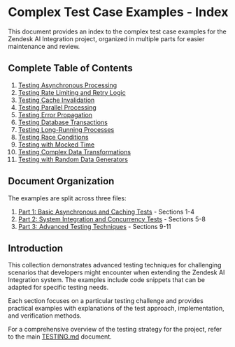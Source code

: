 # Complex Test Case Examples - Index

This document provides an index to the complex test case examples for the Zendesk AI Integration project, organized in multiple parts for easier maintenance and review.

## Complete Table of Contents

1. [Testing Asynchronous Processing](complex_test_examples_part1.md#testing-asynchronous-processing)
2. [Testing Rate Limiting and Retry Logic](complex_test_examples_part1.md#testing-rate-limiting-and-retry-logic)
3. [Testing Cache Invalidation](complex_test_examples_part1.md#testing-cache-invalidation)
4. [Testing Parallel Processing](complex_test_examples_part1.md#testing-parallel-processing)
5. [Testing Error Propagation](complex_test_examples_part2.md#testing-error-propagation)
6. [Testing Database Transactions](complex_test_examples_part2.md#testing-database-transactions)
7. [Testing Long-Running Processes](complex_test_examples_part2.md#testing-long-running-processes)
8. [Testing Race Conditions](complex_test_examples_part2.md#testing-race-conditions)
9. [Testing with Mocked Time](complex_test_examples_part3.md#testing-with-mocked-time)
10. [Testing Complex Data Transformations](complex_test_examples_part3.md#testing-complex-data-transformations)
11. [Testing with Random Data Generators](complex_test_examples_part3.md#testing-with-random-data-generators)

## Document Organization

The examples are split across three files:

1. [Part 1: Basic Asynchronous and Caching Tests](complex_test_examples_part1.md) - Sections 1-4
2. [Part 2: System Integration and Concurrency Tests](complex_test_examples_part2.md) - Sections 5-8
3. [Part 3: Advanced Testing Techniques](complex_test_examples_part3.md) - Sections 9-11

## Introduction

This collection demonstrates advanced testing techniques for challenging scenarios that developers might encounter when extending the Zendesk AI Integration system. The examples include code snippets that can be adapted for specific testing needs.

Each section focuses on a particular testing challenge and provides practical examples with explanations of the test approach, implementation, and verification methods.

For a comprehensive overview of the testing strategy for the project, refer to the main [TESTING.md](../TESTING.md) document.
